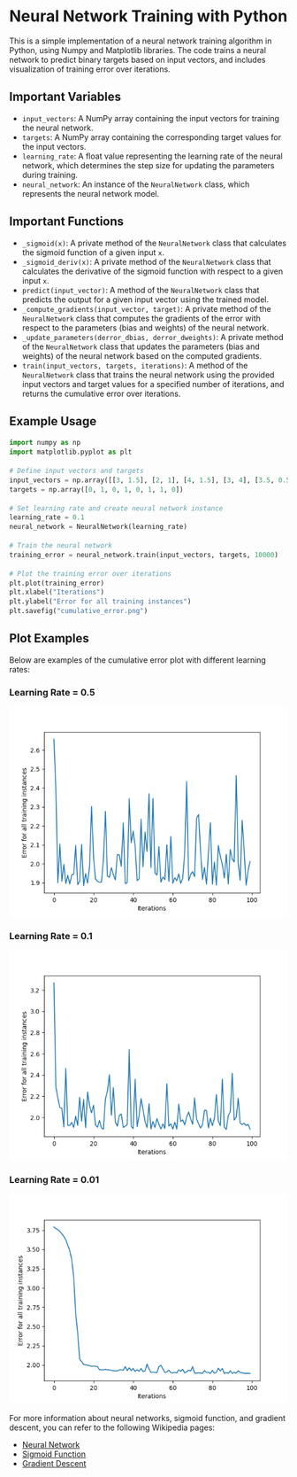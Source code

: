 # Neural Network Training with Python

This is a simple implementation of a neural network training algorithm in Python, using Numpy and Matplotlib libraries. The code trains a neural network to predict binary targets based on input vectors, and includes visualization of training error over iterations.

## Important Variables

- `input_vectors`: A NumPy array containing the input vectors for training the neural network.
- `targets`: A NumPy array containing the corresponding target values for the input vectors.
- `learning_rate`: A float value representing the learning rate of the neural network, which determines the step size for updating the parameters during training.
- `neural_network`: An instance of the `NeuralNetwork` class, which represents the neural network model.

## Important Functions

- `_sigmoid(x)`: A private method of the `NeuralNetwork` class that calculates the sigmoid function of a given input `x`.
- `_sigmoid_deriv(x)`: A private method of the `NeuralNetwork` class that calculates the derivative of the sigmoid function with respect to a given input `x`.
- `predict(input_vector)`: A method of the `NeuralNetwork` class that predicts the output for a given input vector using the trained model.
- `_compute_gradients(input_vector, target)`: A private method of the `NeuralNetwork` class that computes the gradients of the error with respect to the parameters (bias and weights) of the neural network.
- `_update_parameters(derror_dbias, derror_dweights)`: A private method of the `NeuralNetwork` class that updates the parameters (bias and weights) of the neural network based on the computed gradients.
- `train(input_vectors, targets, iterations)`: A method of the `NeuralNetwork` class that trains the neural network using the provided input vectors and target values for a specified number of iterations, and returns the cumulative error over iterations.

## Example Usage

```python
import numpy as np
import matplotlib.pyplot as plt

# Define input vectors and targets
input_vectors = np.array([[3, 1.5], [2, 1], [4, 1.5], [3, 4], [3.5, 0.5], [2, 0.5], [5.5, 1], [1, 1]])
targets = np.array([0, 1, 0, 1, 0, 1, 1, 0])

# Set learning rate and create neural network instance
learning_rate = 0.1
neural_network = NeuralNetwork(learning_rate)

# Train the neural network
training_error = neural_network.train(input_vectors, targets, 10000)

# Plot the training error over iterations
plt.plot(training_error)
plt.xlabel("Iterations")
plt.ylabel("Error for all training instances")
plt.savefig("cumulative_error.png")
```

## Plot Examples

Below are examples of the cumulative error plot with different learning rates:

### Learning Rate = 0.5

![Cumulative Error Plot with Learning Rate 0.5](img/cumulative_error-LR=0.5.png)

### Learning Rate = 0.1

![Cumulative Error Plot with Learning Rate 0.1](img/cumulative_error.png)

### Learning Rate = 0.01

![Cumulative Error Plot with Learning Rate 0.01](img/cumulative_error-LR=0.01.png)

For more information about neural networks, sigmoid function, and gradient descent, you can refer to the following Wikipedia pages:

- [Neural Network](https://en.wikipedia.org/wiki/Artificial_neural_network)
- [Sigmoid Function](https://en.wikipedia.org/wiki/Sigmoid_function)
- [Gradient Descent](https://en.wikipedia.org/wiki/Gradient_descent)
